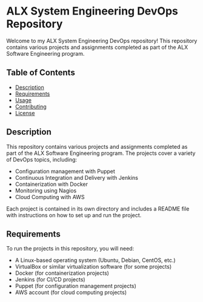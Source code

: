 # ALX System Engineering DevOps Repository

Welcome to my ALX System Engineering DevOps repository! This repository contains various projects and assignments completed as part of the ALX Software Engineering program.

## Table of Contents

- [Description](#description)
- [Requirements](#requirements)
- [Usage](#usage)
- [Contributing](#contributing)
- [License](#license)

## Description

This repository contains various projects and assignments completed as part of the ALX Software Engineering program. The projects cover a variety of DevOps topics, including:

- Configuration management with Puppet
- Continuous Integration and Delivery with Jenkins
- Containerization with Docker
- Monitoring using Nagios
- Cloud Computing with AWS

Each project is contained in its own directory and includes a README file with instructions on how to set up and run the project.

## Requirements

To run the projects in this repository, you will need:

- A Linux-based operating system (Ubuntu, Debian, CentOS, etc.)
- VirtualBox or similar virtualization software (for some projects)
- Docker (for containerization projects)
- Jenkins (for CI/CD projects)
- Puppet (for configuration management projects)
- AWS account (for cloud computing projects)

